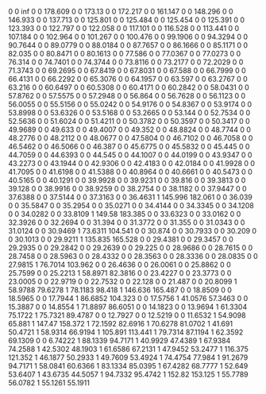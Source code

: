 0 0 inf
0 0 178.609
0 0 173.13
0 0 172.217
0 0 161.147
0 0 148.296
0 0 146.933
0 0 137.713
0 0 125.801
0 0 125.484
0 0 125.454
0 0 125.391
0 0 123.393
0 0 122.797
0 0 122.058
0 0 117.101
0 0 116.528
0 0 113.441
0 0 107.184
0 0 102.964
0 0 101.267
0 0 100.476
0 0 99.1906
0 0 94.3294
0 0 90.7644
0 0 89.0779
0 0 88.0184
0 0 87.7657
0 0 86.1666
0 0 85.1171
0 0 82.035
0 0 80.8471
0 0 80.1613
0 0 77.586
0 0 77.0367
0 0 77.0273
0 0 76.314
0 0 74.7401
0 0 74.3744
0 0 73.8116
0 0 73.2177
0 0 72.2029
0 0 71.3743
0 0 69.2695
0 0 67.8419
0 0 67.8031
0 0 67.588
0 0 66.7999
0 0 66.4131
0 0 66.2292
0 0 65.3076
0 0 64.1957
0 0 63.597
0 0 63.2767
0 0 63.216
0 0 60.6497
0 0 60.5308
0 0 60.4171
0 0 60.2842
0 0 58.0431
0 0 57.8762
0 0 57.5575
0 0 57.2948
0 0 56.864
0 0 56.7628
0 0 56.1123
0 0 56.0055
0 0 55.5156
0 0 55.0242
0 0 54.9176
0 0 54.8367
0 0 53.9174
0 0 53.8998
0 0 53.6326
0 0 53.5168
0 0 53.2665
0 0 53.144
0 0 52.7534
0 0 52.5636
0 0 51.6024
0 0 51.4211
0 0 50.3782
0 0 50.3597
0 0 50.3417
0 0 49.9689
0 0 49.633
0 0 49.4007
0 0 49.352
0 0 48.8824
0 0 48.7744
0 0 48.2776
0 0 48.2112
0 0 48.0677
0 0 47.5804
0 0 46.7102
0 0 46.7058
0 0 46.5462
0 0 46.5066
0 0 46.387
0 0 45.6775
0 0 45.5832
0 0 45.445
0 0 44.7059
0 0 44.6393
0 0 44.545
0 0 44.1007
0 0 44.0199
0 0 43.9347
0 0 43.2273
0 0 43.1944
0 0 42.9306
0 0 42.4183
0 0 42.0184
0 0 41.9928
0 0 41.7095
0 0 41.6198
0 0 41.5388
0 0 40.8964
0 0 40.6661
0 0 40.5473
0 0 40.5165
0 0 40.1291
0 0 39.9928
0 0 39.9231
0 0 39.816
0 0 39.3813
0 0 39.128
0 0 38.9916
0 0 38.9259
0 0 38.2754
0 0 38.1182
0 0 37.9447
0 0 37.6388
0 0 37.5144
0 0 37.3163
0 0 36.4631
1 145.996 182.061
0 0 36.039
0 0 35.5847
0 0 35.2954
0 0 35.0271
0 0 34.4144
0 0 34.3345
0 0 34.1208
0 0 34.0282
0 0 33.8109
1 149.58 183.385
0 0 33.6323
0 0 33.0162
0 0 32.3926
0 0 32.2694
0 0 31.394
0 0 31.3772
0 0 31.355
0 0 31.0343
0 0 31.0124
0 0 30.9469
1 73.6311 104.541
0 0 30.874
0 0 30.7933
0 0 30.209
0 0 30.1013
0 0 29.9211
1 135.835 165.528
0 0 29.4381
0 0 29.3457
0 0 29.2935
0 0 29.2842
0 0 29.2639
0 0 29.225
0 0 28.9686
0 0 28.7615
0 0 28.7458
0 0 28.5963
0 0 28.4332
0 0 28.3563
0 0 28.3336
0 0 28.0835
0 0 27.9815
1 76.7014 103.962
0 0 26.4636
0 0 26.0061
0 0 25.8862
0 0 25.7599
0 0 25.2213
1 58.8971 82.3816
0 0 23.4227
0 0 23.3773
0 0 23.0005
0 0 22.9719
0 0 22.7532
0 0 22.128
0 0 21.487
0 0 20.8099
1 58.9788 79.6278
1 78.1183 98.418
1 146.636 165.487
0 0 18.8509
0 0 18.5965
0 0 17.7944
1 86.6852 104.323
0 0 17.5756
1 41.0576 57.3463
0 0 15.3887
0 0 14.8554
1 71.8897 86.6051
0 0 14.1823
0 0 13.9694
1 61.3304 75.1722
1 75.7321 89.4787
0 0 12.7927
0 0 12.5219
0 0 11.6532
1 54.9098 65.881
1 147.47 158.372
1 72.1592 82.6916
1 70.6278 81.0702
1 41.691 50.4721
1 58.9314 66.9194
1 105.891 113.441
1 79.7314 87.1194
1 62.3592 69.1309
0 0 6.74222
1 88.1339 94.7171
1 40.9929 47.4389
1 67.9384 74.2588
1 42.5302 48.1903
1 61.6586 67.2131
1 47.9452 53.2477
1 116.375 121.352
1 46.1877 50.2933
1 49.7609 53.4924
1 74.4754 77.984
1 91.2679 94.7171
1 58.0841 60.6366
1 83.1334 85.0395
1 67.4282 68.7777
1 52.649 53.6407
1 43.6735 44.5057
1 94.7332 95.4742
1 152.82 153.125
1 55.7789 56.0782
1 55.1261 55.1911